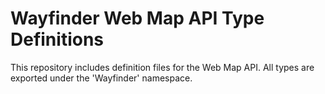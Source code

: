 # Wayfinder Web Map API Type Definitions

This repository includes definition files for the Web Map API. All types are exported under the 'Wayfinder' namespace. 

